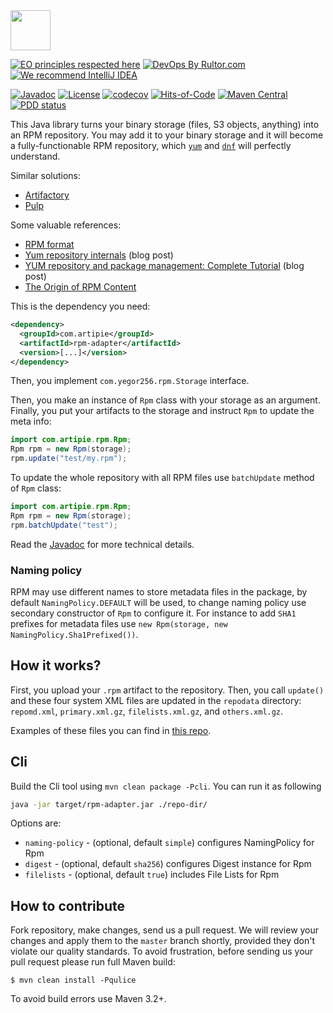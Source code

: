 <img src="https://www.artipie.com/logo.svg" width="64px" height="64px"/>

[![EO principles respected here](https://www.elegantobjects.org/badge.svg)](https://www.elegantobjects.org)
[![DevOps By Rultor.com](http://www.rultor.com/b/artipie/rpm-adapter)](http://www.rultor.com/p/artipie/rpm-adapter)
[![We recommend IntelliJ IDEA](https://www.elegantobjects.org/intellij-idea.svg)](https://www.jetbrains.com/idea/)

[![Javadoc](http://www.javadoc.io/badge/com.artipie/rpm-adapter.svg)](http://www.javadoc.io/doc/com.artipie/rpm-adapter)
[![License](https://img.shields.io/badge/license-MIT-green.svg)](https://github.com/com.artipie/rpm-adapter/blob/master/LICENSE.txt)
[![codecov](https://codecov.io/gh/artipie/rpm-adapter/branch/master/graph/badge.svg)](https://codecov.io/gh/artipie/rpm-adapter)
[![Hits-of-Code](https://hitsofcode.com/github/artipie/rpm-adapter)](https://hitsofcode.com/view/github/artipie/rpm-adapter)
[![Maven Central](https://img.shields.io/maven-central/v/com.artipie/rpm-adapter.svg)](https://maven-badges.herokuapp.com/maven-central/com.artipie/rpm-adapter)
[![PDD status](http://www.0pdd.com/svg?name=artipie/rpm-adapter)](http://www.0pdd.com/p?name=artipie/rpm-adapter)

This Java library turns your binary storage
(files, S3 objects, anything) into an RPM repository.
You may add it to your binary storage and it will become
a fully-functionable RPM repository, which
[`yum`](https://en.wikipedia.org/wiki/Yum_%28software%29) and
[`dnf`](https://en.wikipedia.org/wiki/DNF_%28software%29)
will perfectly understand.

Similar solutions:

  * [Artifactory](https://www.jfrog.com/confluence/display/RTF/RPM+Repositories)
  * [Pulp](https://pulp-rpm.readthedocs.io/en/latest/)

Some valuable references:

  * [RPM format](https://rpm-packaging-guide.github.io/)
  * [Yum repository internals](https://blog.packagecloud.io/eng/2015/07/20/yum-repository-internals/) (blog post)
  * [YUM repository and package management: Complete Tutorial](https://www.slashroot.in/yum-repository-and-package-management-complete-tutorial) (blog post)
  * [The Origin of RPM Content](https://docs.pulpproject.org/en/2.9/plugins/pulp_rpm/tech-reference/rpm.html)

This is the dependency you need:

```xml
<dependency>
  <groupId>com.artipie</groupId>
  <artifactId>rpm-adapter</artifactId>
  <version>[...]</version>
</dependency>
```
 
Then, you implement `com.yegor256.rpm.Storage` interface.

Then, you make an instance of `Rpm` class with your storage
as an argument. Finally, you put your artifacts to the storage
and instruct `Rpm` to update the meta info:

```java
import com.artipie.rpm.Rpm;
Rpm rpm = new Rpm(storage);
rpm.update("test/my.rpm");
```

To update the whole repository with all RPM files use `batchUpdate` method of `Rpm` class:
```java
import com.artipie.rpm.Rpm;
Rpm rpm = new Rpm(storage);
rpm.batchUpdate("test");
```

Read the [Javadoc](http://www.javadoc.io/doc/com.yegor256/rpm-files)
for more technical details.

### Naming policy

RPM may use different names to store metadata files in the package,
by default `NamingPolicy.DEFAULT` will be used, to change naming policy use
secondary constructor of `Rpm` to configure it. For instance to add `SHA1` prefixes for metadata files
use `new Rpm(storage, new NamingPolicy.Sha1Prefixed())`.

## How it works?

First, you upload your `.rpm` artifact to the repository. Then,
you call `update()` and these four system XML files are updated
in the `repodata` directory:
`repomd.xml`, `primary.xml.gz`, `filelists.xml.gz`, and `others.xml.gz`.

Examples of these files you can find in
[this repo](https://download.docker.com/linux/centos/7/source/stable/repodata/).

## Cli

Build the Cli tool using `mvn clean package -Pcli`.
You can run it as following
```bash
java -jar target/rpm-adapter.jar ./repo-dir/
```

Options are:
- `naming-policy` - (optional, default `simple`) configures NamingPolicy for Rpm
- `digest` - (optional, default `sha256`) configures Digest instance for Rpm
- `filelists` - (optional, default `true`) includes File Lists for Rpm

## How to contribute

Fork repository, make changes, send us a pull request. We will review
your changes and apply them to the `master` branch shortly, provided
they don't violate our quality standards. To avoid frustration, before
sending us your pull request please run full Maven build:

```
$ mvn clean install -Pqulice
```

To avoid build errors use Maven 3.2+.

